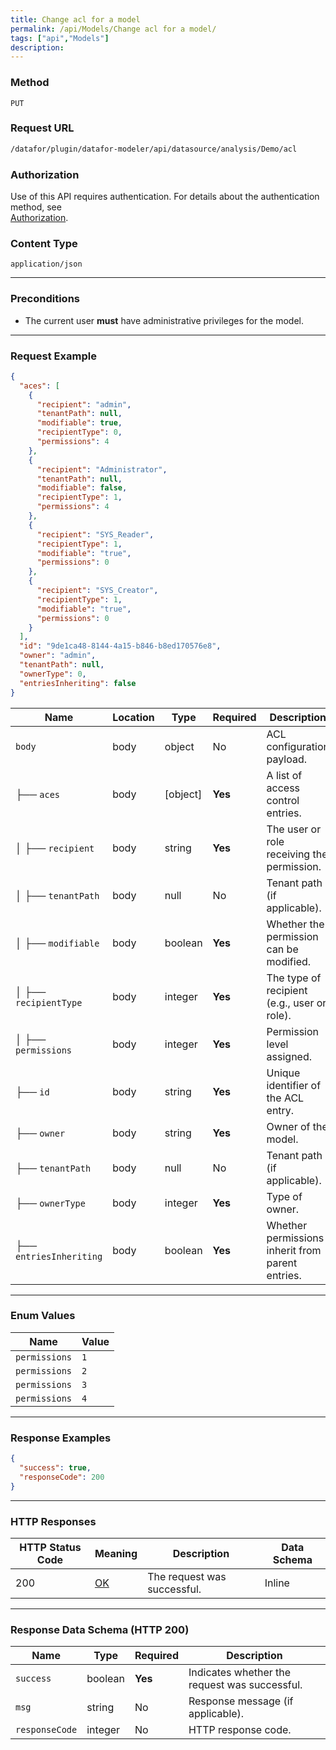 ```yaml
---
title: Change acl for a model
permalink: /api/Models/Change acl for a model/
tags: ["api","Models"]
description: 
---
```


### **Method**
`PUT`

### **Request URL**
```html
/datafor/plugin/datafor-modeler/api/datasource/analysis/Demo/acl
```  

### **Authorization**
Use of this API requires authentication. For details about the authentication method, see  
[Authorization](/api/index/#_5-authentication-security).

### **Content Type**
`application/json`

---

### **Preconditions**
- The current user **must** have administrative privileges for the model.

---

### **Request Example**

```json
{
  "aces": [
    {
      "recipient": "admin",
      "tenantPath": null,
      "modifiable": true,
      "recipientType": 0,
      "permissions": 4
    },
    {
      "recipient": "Administrator",
      "tenantPath": null,
      "modifiable": false,
      "recipientType": 1,
      "permissions": 4
    },
    {
      "recipient": "SYS_Reader",
      "recipientType": 1,
      "modifiable": "true",
      "permissions": 0
    },
    {
      "recipient": "SYS_Creator",
      "recipientType": 1,
      "modifiable": "true",
      "permissions": 0
    }
  ],
  "id": "9de1ca48-8144-4a15-b846-b8ed170576e8",
  "owner": "admin",
  "tenantPath": null,
  "ownerType": 0,
  "entriesInheriting": false
}
```

| Name                 | Location | Type     | Required | Description |
|----------------------|----------|----------|----------|-------------|
| `body`              | body     | object   | No       | ACL configuration payload. |
| ├── `aces`          | body     | [object] | **Yes**  | A list of access control entries. |
| │   ├── `recipient` | body     | string   | **Yes**  | The user or role receiving the permission. |
| │   ├── `tenantPath` | body    | null     | No       | Tenant path (if applicable). |
| │   ├── `modifiable` | body    | boolean  | **Yes**  | Whether the permission can be modified. |
| │   ├── `recipientType` | body | integer  | **Yes**  | The type of recipient (e.g., user or role). |
| │   ├── `permissions` | body   | integer  | **Yes**  | Permission level assigned. |
| ├── `id`            | body     | string   | **Yes**  | Unique identifier of the ACL entry. |
| ├── `owner`         | body     | string   | **Yes**  | Owner of the model. |
| ├── `tenantPath`    | body     | null     | No       | Tenant path (if applicable). |
| ├── `ownerType`     | body     | integer  | **Yes**  | Type of owner. |
| ├── `entriesInheriting` | body | boolean  | **Yes**  | Whether permissions inherit from parent entries. |

---

### **Enum Values**

| Name            | Value |
|----------------|-------|
| `permissions`  | `1`   |
| `permissions`  | `2`   |
| `permissions`  | `3`   |
| `permissions`  | `4`   |

---

### **Response Examples**

```json
{
  "success": true,
  "responseCode": 200
}
```  

---

### **HTTP Responses**

| HTTP Status Code | Meaning | Description | Data Schema |
|------------------|---------|-------------|-------------|
| 200 | [OK](https://tools.ietf.org/html/rfc7231#section-6.3.1) | The request was successful. | Inline |

---

### **Response Data Schema (HTTP 200)**

| Name          | Type    | Required | Description |
|--------------|---------|----------|-------------|
| `success`    | boolean | **Yes**  | Indicates whether the request was successful. |
| `msg`        | string  | No       | Response message (if applicable). |
| `responseCode` | integer | No     | HTTP response code. |
